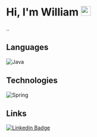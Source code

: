 
# Hi, I'm William <img src="https://media.giphy.com/media/hvRJCLFzcasrR4ia7z/giphy.gif" width="26px">

..

## Languages

![Java](https://img.shields.io/badge/Java-ED8B00?style=for-the-badge&logo=java&logoColor=white)

## Technologies

![Spring](https://img.shields.io/badge/Spring-6DB33F?style=for-the-badge&logo=spring&logoColor=white)

## Links

[![Linkedin Badge](https://img.shields.io/badge/LinkedIn-0077B5?style=for-the-badge&logo=linkedin&logoColor=white/)](https://www.linkedin.com/in/william-taylor/) 